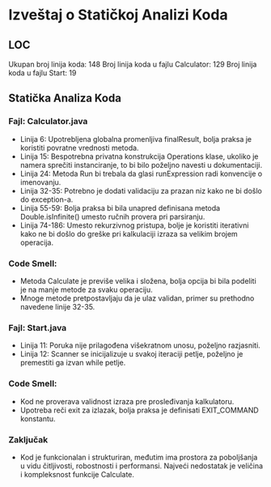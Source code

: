 # Izveštaj o Statičkoj Analizi Koda

## LOC
Ukupan broj linija koda: 148
Broj linija koda u fajlu Calculator: 129
Broj linija koda u fajlu Start: 19

## Statička Analiza Koda

### Fajl: Calculator.java
- Linija 6: Upotrebljena globalna promenljiva finalResult, bolja praksa je koristiti povratne vrednosti metoda.
- Linija 15: Bespotrebna privatna konstrukcija Operations klase, ukoliko je namera sprečiti instanciranje, to bi bilo poželjno navesti u dokumentaciji.
- Linija 24: Metoda Run bi trebala da glasi runExpression radi konvencije o imenovanju.
- Linija 32-35: Potrebno je dodati validaciju za prazan niz kako ne bi došlo do exception-a.
- Linija 55-59: Bolja praksa bi bila unapred definisana metoda Double.isInfinite() umesto ručnih provera pri parsiranju.
- Linija 74-186: Umesto rekurzivnog pristupa, bolje je koristiti iterativni kako ne bi došlo do greške pri kalkulaciji izraza sa velikim brojem operacija.
### Code Smell:
- Metoda Calculate je previše velika i složena, bolja opcija bi bila podeliti je na manje metode za svaku operaciju.
- Mnoge metode pretpostavljaju da je ulaz validan, primer su prethodno navedene linije 32-35.

### Fajl: Start.java
- Linija 11: Poruka nije prilagođena višekratnom unosu, poželjno razjasniti.
- Linija 12: Scanner se inicijalizuje u svakoj iteraciji petlje, poželjno je premestiti ga izvan while petlje.
### Code Smell:
- Kod ne proverava validnost izraza pre prosleđivanja kalkulatoru.
- Upotreba reči exit za izlazak, bolja praksa je definisati EXIT_COMMAND konstantu.

### Zaključak
- Kod je funkcionalan i strukturiran, međutim ima prostora za poboljšanja u vidu čitljivosti, robostnosti i performansi. Najveći nedostatak je veličina i kompleksnost funkcije Calculate.
